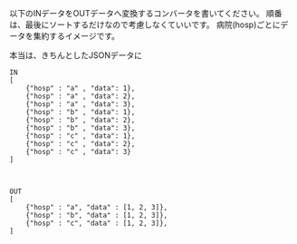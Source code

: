 以下のINデータをOUTデータへ変換するコンバータを書いてください。
順番は、最後にソートするだけなので考慮しなくていいです。
病院(hosp)ごとにデータを集約するイメージです。

本当は、きちんとしたJSONデータに

```
IN
[
	{"hosp" : "a" , "data": 1},
	{"hosp" : "a" , "data": 2},
	{"hosp" : "a" , "data": 3},
	{"hosp" : "b" , "data": 1},
	{"hosp" : "b" , "data": 2},
	{"hosp" : "b" , "data": 3},
	{"hosp" : "c" , "data": 1},
	{"hosp" : "c" , "data": 2},
	{"hosp" : "c" , "data": 3}
]



OUT
[
	{"hosp" : "a", "data" : [1, 2, 3]},
	{"hosp" : "b", "data" : [1, 2, 3]},
	{"hosp" : "c", "data" : [1, 2, 3]}, 
]
```

